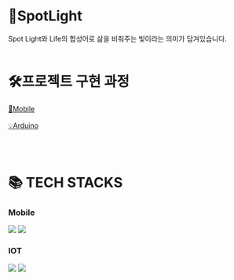 
<div>
<div><h1>🎇SpotLight</h1></div>
Spot Light와 Life의 합성어로 삶을 비춰주는 빛이라는 의미가 담겨있습니다.  
<br><br>
<div><h1>🛠프로젝트 구현 과정</h1></div>
<A href = "https://www.notion.so/2b90d1a4e7a844e98460356f2438c967?pvs=4" > 📱Mobile </A>
<br><br>
<A href = "https://www.notion.so/ESP-32-2e327c42732645f4a1e39afa048f6a72?pvs=4" > 💡Arduino </A>

<br><br>
<div><h1>📚 TECH STACKS</h1></div>
  <h3>Mobile</h3>
     <img src="https://img.shields.io/badge/AndroidStudio-3DDC84?style=flat-square&logo=AndroidStudio&logoColor=white"/>
     <img src="https://img.shields.io/badge/Java-F80000?style=flat">
  <h3>IOT</h3>
    <img src="https://img.shields.io/badge/Arduino-00979D?style=flat-square&logo=Arduino&logoColor=white"/>
    <img src="https://img.shields.io/badge/C-A8B9CC?style=flat-square&logo=C&logoColor=white"/>

  
  
</div></div>

